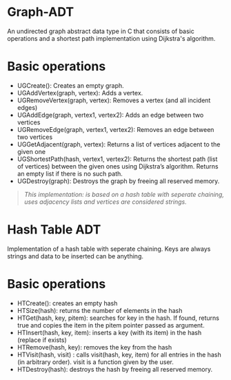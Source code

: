 # Graph-ADT
An undirected graph abstract data type in C that consists of basic operations and a shortest path implementation using Dijkstra's algorithm.

# Basic operations
- UGCreate(): Creates an empty graph.
- UGAddVertex(graph, vertex): Adds a vertex.
- UGRemoveVertex(graph, vertex): Removes a vertex (and all incident edges)
- UGAddEdge(graph, vertex1, vertex2): Adds an edge between two vertices
- UGRemoveEdge(graph, vertex1, vertex2): Removes an edge between two vertices
- UGGetAdjacent(graph, vertex): Returns a list of vertices adjacent to the given one
- UGShortestPath(hash, vertex1, vertex2): Returns the shortest path (list of vertices) between the given ones using Dijkstra’s algorithm. Returns an empty list if there is no such path.
- UGDestroy(graph): Destroys the graph by freeing all reserved memory.

> *This implementation: is based on a hash table with seperate chaining, uses adjacency lists and vertices are considered strings.*

# Hash Table ADT
Implementation of a hash table with seperate chaining. Keys are always strings and data to be inserted can be anything.

# Basic operations
- HTCreate(): creates an empty hash
- HTSize(hash): returns the number of elements in the hash
- HTGet(hash, key, pitem): searches for key in the hash. If found, returns true and copies the item in the pitem pointer passed as argument.
- HTInsert(hash, key, item): inserts a key (with its item) in the hash (replace if exists)
- HTRemove(hash, key): removes the key from the hash
- HTVisit(hash, visit) : calls visit(hash, key, item) for all entries in the hash (in arbitrary order). visit is a function given by the user.
- HTDestroy(hash): destroys the hash by freeing all reserved memory.

